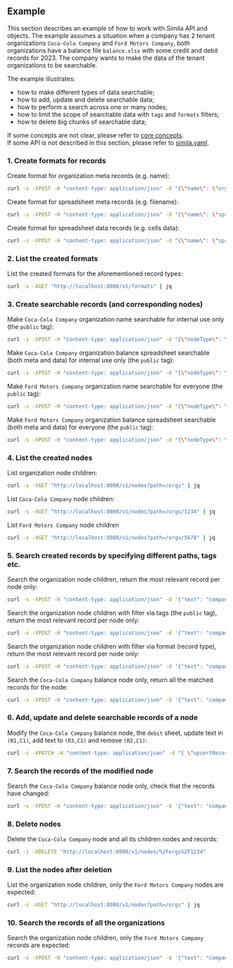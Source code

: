 ## Example

This section describes an example of how to work with Simila API and objects. The example assumes a situation when a company has 2 tenant organizations `Coca-Cola Company` and `Ford Motors Company`, both organizations have a balance file `balance.xlsx` with some credit and debit records for 2023. The company wants to make the data of the tenant organizations to be searchable.

The example illustrates:

- how to make different types of data searchable;
- how to add, update and delete searchable data;
- how to perform a search across one or many nodes;
- how to limit the scope of searchable data with `tags` and `formats` filters;
- how to delete big chunks of searchable data;

If some concepts are not clear, please refer to [core concepts](../docs/concepts.md).   
If some API is not described in this section, please refer to [simila.yaml](../api/openapi/v1/simila.yaml).

### 1. Create formats for records

Create format for organization meta records (e.g. name):

```bash
curl -s -XPOST -H "content-type: application/json" -d "{\"name\": \"organizationsMeta\", \"basis\": \"`echo '[{"name": "table", "type": "string"}, {"name": "id", "type": "integer"}, {"name": "column", "type": "string"}]' | base64`\"}" "http://localhost:8080/v1/formats" | jq
```

Create format for spreadsheet meta records (e.g. filename):

```bash
curl -s -XPOST -H "content-type: application/json" -d "{\"name\": \"spreadsheetsMeta\", \"basis\": \"`echo '[{"name": "path", "type": "string"}, {"name": "filename", "type": "string"}]' | base64`\"}" "http://localhost:8080/v1/formats" | jq
```

Create format for spreadsheet data records (e.g. cells data):

```bash
curl -s -XPOST -H "content-type: application/json" -d "{\"name\": \"spreadsheetsData\", \"basis\": \"`echo '[{"name": "sheet", "type": "string"}, {"name": "row", "type": "string"}, {"name": "col", "type": "string"}]' | base64`\"}" "http://localhost:8080/v1/formats" | jq
```

### 2. List the created formats

List the created formats for the aforementioned record types:

```bash
curl -s -XGET "http://localhost:8080/v1/formats" | jq
```

### 3. Create searchable records (and corresponding nodes)

Make `Coca-Cola Company` organization name searchable for internal use only (the `public` tag):

```bash 
curl -s -XPOST -H "content-type: application/json" -d "{\"nodeType\": \"folder\", \"tags\": {\"public\": \"false\"}, \"records\": [{\"id\":\"organizations|1234|name\", \"format\": \"organizationsMeta\", \"segment\": \"Coca-Cola Company\", \"rankMultiplier\": 2.0, \"vector\": \"`echo '["organizations", "1234", "name"]' | base64`\"}]}" "http://localhost:8080/v1/nodes/%2Forgs%2F1234/records" | jq
```

Make `Coca-Cola Company` organization balance spreadsheet searchable (both meta and data) for internal use only (the `public` tag):

```bash
curl -s -XPOST -H "content-type: application/json" -d "{\"nodeType\": \"document\", \"tags\": {\"public\": \"false\"}, \"records\": [{\"id\":\"/spreadsheets/2023|balance.xlsx|name\", \"format\": \"spreadsheetsMeta\", \"segment\": \"company balance 2023\", \"rankMultiplier\": 1.5, \"vector\": \"`echo '["/spreadsheets/2023", "balance.xlsx"]' | base64`\"}, {\"id\":\"debit|R1|C1\", \"format\": \"spreadsheetsData\", \"segment\": \"outgoing company transfer \$100\", \"rankMultiplier\": 1.0, \"vector\": \"`echo '["debit", "R1", "C1"]' | base64`\"}, {\"id\":\"debit|R2|C1\", \"format\": \"spreadsheetsData\", \"segment\": \"outgoing company transfer \$200\", \"rankMultiplier\": 1.0, \"vector\": \"`echo '["debit", "R2", "C1"]' | base64`\"}, {\"id\":\"credit|R1|C1\", \"format\": \"spreadsheetsData\", \"segment\": \"incoming company transfer \$1000\", \"rankMultiplier\": 1.0, \"vector\": \"`echo '["credit", "R1", "C1"]' | base64`\"}, {\"id\":\"credit|R2|C1\", \"format\": \"spreadsheetsData\", \"segment\": \"incoming company transfer \$2000\", \"rankMultiplier\": 1.0, \"vector\": \"`echo '["credit", "R2", "C1"]' | base64`\"}]}" "http://localhost:8080/v1/nodes/%2Forgs%2F1234%2Fbalance.xlsx/records" | jq
```

Make `Ford Motors Company` organization name searchable for everyone (the `public` tag):

```bash
curl -s -XPOST -H "content-type: application/json" -d "{\"nodeType\": \"folder\", \"tags\": {\"public\": \"true\"}, \"records\": [{\"id\":\"organizations|5678|name\", \"format\": \"organizationsMeta\", \"segment\": \"Ford Motors Company\", \"rankMultiplier\": 2.0, \"vector\": \"`echo '["organizations", "5678", "name"]' | base64`\"}]}" "http://localhost:8080/v1/nodes/%2Forgs%2F5678/records" | jq
```

Make `Ford Motors Company` organization balance spreadsheet searchable (both meta and data) for everyone (the `public` tag):

```bash
curl -s -XPOST -H "content-type: application/json" -d "{\"nodeType\": \"document\", \"tags\": {\"public\": \"true\"}, \"records\": [{\"id\":\"/spreadsheets/2023|balance.xlsx|name\", \"format\": \"spreadsheetsMeta\", \"segment\": \"company balance 2023\", \"rankMultiplier\": 1.5, \"vector\": \"`echo '["/spreadsheets/2023", "balance.xlsx"]' | base64`\"}, {\"id\":\"debit|R1|C1\", \"format\": \"spreadsheetsData\", \"segment\": \"outgoing company transfer \$300\", \"rankMultiplier\": 1.0, \"vector\": \"`echo '["debit", "R1", "C1"]' | base64`\"}, {\"id\":\"debit|R2|C1\", \"format\": \"spreadsheetsData\", \"segment\": \"outgoing company transfer \$600\", \"rankMultiplier\": 1.0, \"vector\": \"`echo '["debit", "R2", "C1"]' | base64`\"}, {\"id\":\"credit|R1|C1\", \"format\": \"spreadsheetsData\", \"segment\": \"incoming company transfer \$3000\", \"rankMultiplier\": 1.0, \"vector\": \"`echo '["credit", "R1", "C1"]' | base64`\"}, {\"id\":\"credit|R2|C1\", \"format\": \"spreadsheetsData\", \"segment\": \"incoming company transfer \$6000\", \"rankMultiplier\": 1.0, \"vector\": \"`echo '["credit", "R2", "C1"]' | base64`\"}]}" "http://localhost:8080/v1/nodes/%2Forgs%2F5678%2Fbalance.xlsx/records" | jq
```

### 4. List the created nodes

List organization node children:

```bash
curl -s -XGET "http://localhost:8080/v1/nodes?path=/orgs" | jq
```

List `Coca-Cola Company` node children:

```bash
curl -s -XGET "http://localhost:8080/v1/nodes?path=/orgs/1234" | jq
```

List `Ford Motors Company` node children

```bash
curl -s -XGET "http://localhost:8080/v1/nodes?path=/orgs/5678" | jq
```

### 5. Search created records by specifying different paths, tags etc.

Search the organization node children, return the most relevant record per node only:

```bash
curl -s -XPOST -H "content-type: application/json" -d '{"text": "company", "path":"/orgs", "tags": {}, "strict":false, "offset":0, "limit":100}' "http://localhost:8080/v1/search" | jq
```

Search the organization node children with filter via tags (the `public` tag), return the most relevant record per node only:

```bash
curl -s -XPOST -H "content-type: application/json" -d '{"text": "company", "path":"/orgs", "tags": {"public":"true"}, "strict":false, "offset":0, "limit":100}' "http://localhost:8080/v1/search" | jq
```

Search the organization node children with filter via format (record type), return the most relevant record per node only:

```bash
curl -s -XPOST -H "content-type: application/json" -d '{"text": "company", "path":"/orgs", "format": "organizationsMeta", "strict":false, "offset":0, "limit":100}' "http://localhost:8080/v1/search" | jq
```

Search the `Coca-Cola Company` balance node only, return all the matched records for the node:

```bash
curl -s -XPOST -H "content-type: application/json" -d '{"text": "company", "path":"/orgs/1234/balance.xlsx", "tags": {}, "strict":true, "offset":0, "limit":100}' "http://localhost:8080/v1/search" | jq
```

### 6. Add, update and delete searchable records of a node

Modify the `Coca-Cola Company` balance node, the `debit` sheet, update text in `(R1,C1)`, add text to `(R3,C1)` and remove `(R2,C1)`:

```bash
curl -s -XPATCH -H "content-type: application/json" -d "{ \"upsertRecords\": [{\"id\": \"debit|R1|C1\", \"format\": \"spreadsheetsData\", \"segment\": \"updated outgoing company transfer \$2000000\", \"vector\": \"`echo '["debit", "R1", "C1"]' | base64`\"}, {\"id\": \"debit|R3|C1\", \"format\": \"spreadsheetsData\", \"segment\": \"added outgoing company transfer \$3000000\", \"vector\": \"`echo '["debit", "R3", "C1"]' | base64`\"}], \"deleteRecords\": [{\"id\": \"debit|R2|C1\"}]}" "http://localhost:8080/v1/nodes/%2Forgs%2F1234%2Fbalance.xlsx/records" | jq
```

### 7. Search the records of the modified node

Search the `Coca-Cola Company` balance node only, check that the records have changed:

```bash
curl -s -XPOST -H "content-type: application/json" -d '{"text": "company", "path":"/orgs/1234/balance.xlsx", "tags": {}, "strict":true, "offset":0, "limit":100}' "http://localhost:8080/v1/search" | jq
```

### 8. Delete nodes

Delete the `Coca-Cola Company` node and all its children nodes and records:

```bash
curl -i -XDELETE "http://localhost:8080/v1/nodes/%2Forgs%2F1234"
```

### 9. List the nodes after deletion

List the organization node children, only the `Ford Motors Company` nodes are expected:

```bash 
curl -s -XGET "http://localhost:8080/v1/nodes?path=/orgs" | jq
```

### 10. Search the records of all the organizations

Search the organization node children, only the `Ford Motors Company` records are expected:

```bash
curl -s -XPOST -H "content-type: application/json" -d '{"text": "company", "path":"/orgs", "tags": {}, "strict":false, "offset":0, "limit":100}' "http://localhost:8080/v1/search" | jq
```
